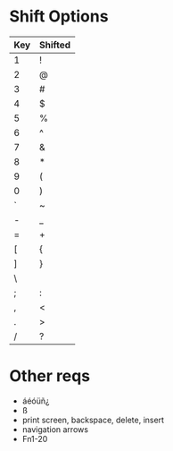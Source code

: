 
# Shift Options

Key | Shifted
-- | --
1 | !
2 | @
3 | #
4 | $
5 | %
6 | ^
7 | &
8 | *
9 | (
0 | )
` | ~
\- | _
= | +
[ | {
] | }
\ | |
; | :
, | <
. | >
/ | ?

# Other reqs

- áéóüñ¿
- ß
- print screen, backspace, delete, insert
- navigation arrows
- Fn1-20
